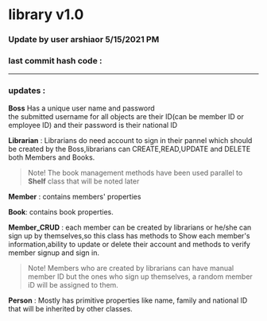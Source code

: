 # library v1.0
### Update by user arshiaor 5/15/2021      PM
### last commit hash code :
---
### updates :
**Boss** Has a unique user name and password <br />
the submitted username for all objects are their ID(can be member ID or employee ID) and their password is their national ID<br/>

**Librarian** : Librarians do need account to sign in their pannel which should be created by the Boss,librarians can CREATE,READ,UPDATE and DELETE both Members and Books.
>Note! The book management methods have been used parallel to **Shelf** class that will be noted later

**Member** : contains members' properties<br/>

**Book**: contains book properties.<br/>

**Member_CRUD** : each member can be created by librarians or he/she can sign up by themselves,so this class has methods to Show each member's information,ability to update or delete their account and methods to verify member signup and sign in.
>Note! Members who are created by librarians can have manual member ID but the ones who sign up themselves, a random member iD will be assigned to them.

**Person** : Mostly has primitive properties like name, family and national ID that will be inherited by other classes.
